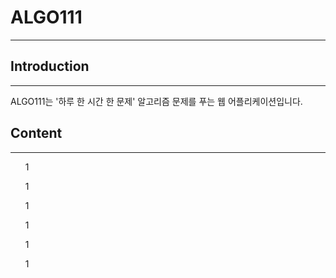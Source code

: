 # ALGO111
---

## Introduction
---
ALGO111는 '하루 한 시간 한 문제' 알고리즘 문제를 푸는 웹 어플리케이션입니다.

## Content
----

<ul>1</ul>
<ul>1</ul>
<ul>1</ul>
<ul>1</ul>
<ul>1</ul>
<ul>1</ul>





